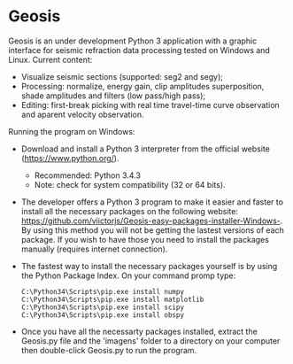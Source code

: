 # Geosis
Geosis is an under development Python 3 application with a graphic interface for seismic refraction data processing tested on Windows and Linux.
Current content: 
 - Visualize seismic sections (supported: seg2 and segy);
 - Processing: normalize, energy gain, clip amplitudes superposition, shade amplitudes and filters (low pass/high pass);
 - Editing: first-break picking with real time travel-time curve observation and aparent velocity observation.
 
Running the program on Windows:

 - Download and install a Python 3 interpreter from the official website (https://www.python.org/).
    - Recommended: Python 3.4.3
    - Note: check for system compatibility (32 or 64 bits).
    
 - The developer offers a Python 3 program to make it easier and faster to install all the necessary packages on the following website: https://github.com/viictorjs/Geosis-easy-packages-installer-Windows-. By using this method you will not be getting the lastest versions of each package. If you wish to have those you need to install the packages manually (requires internet connection).
 
 - The fastest way to install the necessary packages yourself is by using the Python Package Index. On your command promp type:
   ```
   C:\Python34\Scripts\pip.exe install numpy
   C:\Python34\Scripts\pip.exe install matplotlib
   C:\Python34\Scripts\pip.exe install scipy
   C:\Python34\Scripts\pip.exe install obspy
   ```
    
- Once you have all the necessarty packages installed, extract the Geosis.py file and the 'imagens' folder to a directory on your computer then double-click Geosis.py to run the program.

